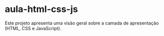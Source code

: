 # aula-html-css-js
Este projeto apresenta uma visão geral sobre a camada de apresentação (HTML, CSS e JavaScript).
